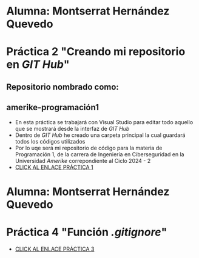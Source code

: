 # Alumna: Montserrat Hernández Quevedo
# Práctica 2 "Creando mi repositorio en _GIT Hub_"
## Repositorio nombrado como:
## amerike-programación1

- En esta práctica se trabajará con Visual Studio para editar todo aquello que se mostrará desde la interfaz de _GIT Hub_
- Dentro de _GIT Hub_ he creado una carpeta principal la cual guardará todos los códigos utilizados
- Por lo uqe será mi repositorio de código para la materia de Programación 1, de la carrera de Ingeniería en Ciberseguridad en la Universidad _Amerike_ correpondiente al Ciclo 2024 - 2
- [CLICK AL ENLACE PRÁCTICA 1](https://github.com/Mont-xe/amerike-programaci-n1-practica_1.git)

# Alumna: Montserrat Hernández Quevedo
# Práctica 4 "Función _.gitignore_"
- [CLICK AL ENLACE PRÁCTICA 3](https://github.com/Mont-xe/amerike-programacion1-practica_3.git)

